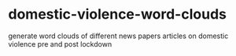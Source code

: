 # domestic-violence-word-clouds
generate word clouds of different news papers articles on domestic violence pre and post lockdown
